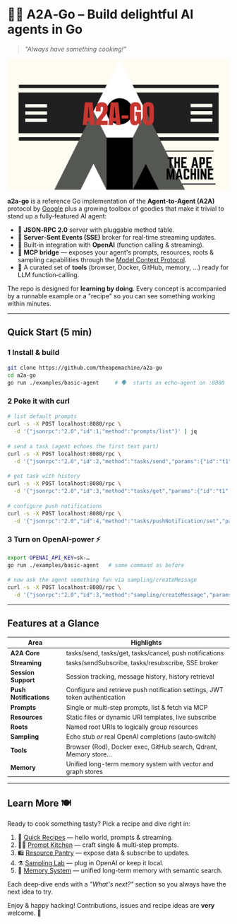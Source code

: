 # 🧑‍🍳 A2A‑Go – Build delightful AI agents in Go  

> _"Always have something cooking!"_

![A2A‑Go](a2a-go.png)

**a2a‑go** is a reference Go implementation of the **Agent‑to‑Agent (A2A)**
protocol by [Google](https://google.github.io/A2A/#/) plus a growing toolbox
of goodies that make it trivial to stand up a fully‑featured AI agent:

- 🔌 **JSON‑RPC 2.0** server with pluggable method table.
- 📡 **Server‑Sent Events (SSE)** broker for real‑time streaming updates.
- 🧠 Built‑in integration with **OpenAI** (function calling & streaming).
- 📜 **MCP bridge** — exposes your agent's prompts, resources, roots &
  sampling capabilities through the [Model Context Protocol](https://modelcontextprotocol.io).
- 🔧 A curated set of **tools** (browser, Docker, GitHub, memory, …) ready for
  LLM function‑calling.

The repo is designed for **learning by doing**. Every concept is accompanied
by a runnable example or a "recipe" so you can see something working within
minutes.

---

## Quick Start (5 min)

### 1  Install & build

```bash
git clone https://github.com/theapemachine/a2a-go
cd a2a-go
go run ./examples/basic-agent     # 🗣️  starts an echo‑agent on :8080
```

### 2  Poke it with curl

```bash
# list default prompts
curl -s -X POST localhost:8080/rpc \
  -d '{"jsonrpc":"2.0","id":1,"method":"prompts/list"}' | jq

# send a task (agent echoes the first text part)
curl -s -X POST localhost:8080/rpc \
  -d '{"jsonrpc":"2.0","id":2,"method":"tasks/send","params":{"id":"t1","sessionId":"s1","message":{"role":"user","parts":[{"type":"text","text":"Hello!"}]}}}' | jq

# get task with history
curl -s -X POST localhost:8080/rpc \
  -d '{"jsonrpc":"2.0","id":3,"method":"tasks/get","params":{"id":"t1","historyLength":1}}' | jq

# configure push notifications
curl -s -X POST localhost:8080/rpc \
  -d '{"jsonrpc":"2.0","id":4,"method":"tasks/pushNotification/set","params":{"id":"t1","pushNotificationConfig":{"url":"https://example.com/notify"}}}' | jq
```

### 3  Turn on OpenAI‑power ⚡️

```bash
export OPENAI_API_KEY=sk‑…
go run ./examples/basic-agent   # same command as before

# now ask the agent something fun via sampling/createMessage
curl -s -X POST localhost:8080/rpc \
  -d '{"jsonrpc":"2.0","id":3,"method":"sampling/createMessage","params":{"systemPrompt":"You are a pirate 🤖☠️","temperature":0.9,"messages":[]}}' | jq
```

---

## Features at a Glance

| Area                  | Highlights                                                                   |
| --------------------- | ---------------------------------------------------------------------------- |
| **A2A Core**          | tasks/send, tasks/get, tasks/cancel, push notifications                       |
| **Streaming**         | tasks/sendSubscribe, tasks/resubscribe, SSE broker                            |
| **Session Support**   | Session tracking, message history, history retrieval                          |
| **Push Notifications**| Configure and retrieve push notification settings, JWT token authentication   |
| **Prompts**           | Single or multi‑step prompts, list & fetch via MCP                           |
| **Resources**         | Static files or dynamic URI templates, live subscribe                        |
| **Roots**             | Named root URIs to logically group resources                                 |
| **Sampling**          | Echo stub _or_ real OpenAI completions (auto‑switch)                         |
| **Tools**             | Browser (Rod), Docker exec, GitHub search, Qdrant, Memory store…             |
| **Memory**            | Unified long-term memory system with vector and graph stores                      |

---

## Learn More 🍽️

Ready to cook something tasty? Pick a recipe and dive right in:

1. 🥄 [Quick Recipes](docs/quickstart.md) — hello world, prompts & streaming.
2. 🧑‍🍳 [Prompt Kitchen](docs/prompts.md) — craft single & multi‑step prompts.
3. 🛍️ [Resource Pantry](docs/resources.md) — expose data & subscribe to updates.
4. ⚗️ [Sampling Lab](docs/sampling.md) — plug in OpenAI or keep it local.
5. 🧠 [Memory System](docs/memory-architecture.md) — unified long-term memory with semantic search.

Each deep‑dive ends with a _"What's next?"_ section so you always have the next
idea to try.

Enjoy & happy hacking! Contributions, issues and recipe ideas are **very**
welcome. 💛